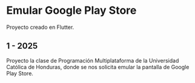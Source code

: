# Emular Google Play Store

Proyecto creado en Flutter.

## 1 - 2025

Proyecto la clase de Programación Multiplataforma de la Universidad Católica de Honduras, donde se nos solicita emular la pantalla de Google Play Store.
